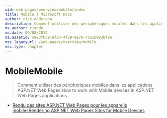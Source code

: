 ```yaml
---
uid: web-pages/overview/mobile/index
title: Mobile | Microsoft Docs
author: rick-anderson
description: Comment utiliser des périphériques mobiles dans les applications ASP.NET Web Pages.
ms.author: riande
ms.date: 09/08/2014
ms.assetid: ce83fbc9-ef24-4f59-8e76-7ca1b983bf9a
msc.legacyurl: /web-pages/overview/mobile
msc.type: chapter
---
```

<a name="mobile"></a><span data-ttu-id="647fc-103">Mobile</span><span class="sxs-lookup"><span data-stu-id="647fc-103">Mobile</span></span>
====================
> <span data-ttu-id="647fc-104">Comment utiliser des périphériques mobiles dans les applications ASP.NET Web Pages.</span><span class="sxs-lookup"><span data-stu-id="647fc-104">How to work with Mobile devices in ASP.NET Web Pages applications.</span></span>


- [<span data-ttu-id="647fc-105">Rendu des sites ASP.NET Web Pages pour les appareils mobiles</span><span class="sxs-lookup"><span data-stu-id="647fc-105">Rendering ASP.NET Web Pages Sites for Mobile Devices</span></span>](rendering-aspnet-web-pages-sites-for-mobile-devices.md)
